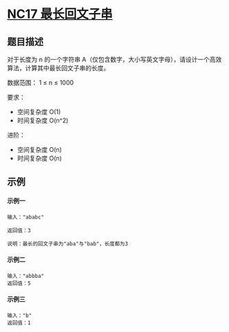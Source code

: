 # [NC17 最长回文子串](https://www.nowcoder.com/practice/b4525d1d84934cf280439aeecc36f4af?tpId=188&&tqId=38608&rp=1&ru=/activity/oj&qru=/ta/job-code-high-week/question-ranking)

## 题目描述

对于长度为 n 的一个字符串 A（仅包含数字，大小写英文字母），请设计一个高效算法，计算其中最长回文子串的长度。

数据范围：
1 ≤ n ≤ 1000

要求：

- 空间复杂度 O(1)
- 时间复杂度 O(n^2)

进阶：

- 空间复杂度 O(n)
- 时间复杂度 O(n)

## 示例

#### 示例一

```
输入："ababc"

返回值：3

说明：最长的回文子串为"aba"与"bab"，长度都为3
```

#### 示例二

```
输入："abbba"
返回值：5
```

#### 示例三

```
输入："b"
返回值：1
```

